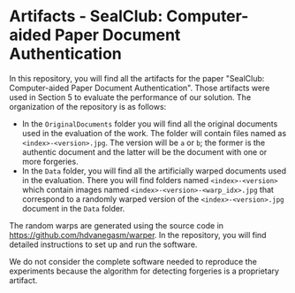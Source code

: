 # Artifacts - SealClub: Computer-aided Paper Document Authentication

In this repository, you will find all the artifacts for the paper "SealClub: 
Computer-aided Paper Document Authentication". Those artifacts were used in Section
 5 to evaluate the performance of our solution. The organization of the 
repository is as follows:
- In the `OriginalDocuments` folder you will find all the original documents 
used in the evaluation of the work. The folder will contain files named as
`<index>-<version>.jpg`. The version will be `a` or `b`; the former is the
authentic document and the latter will be the document with one or more
forgeries.
- In the `Data` folder, you will find all the artificially warped documents used
in the evaluation. There you will find folders named `<index>-<version>` which
contain images named `<index>-<version>-<warp_idx>.jpg` that correspond to a
randomly warped version of the `<index>-<version>.jpg` document in the `Data`
folder.

The random warps are generated using the source code in
https://github.com/hdvanegasm/warper. In the repository, you will find detailed
instructions to set up and run the software.

We do not consider the complete software needed to reproduce the experiments
because the algorithm for detecting forgeries is a proprietary artifact.
